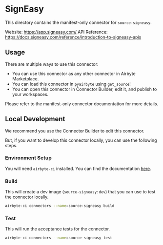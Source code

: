 # SignEasy
This directory contains the manifest-only connector for `source-signeasy`.

Website: https://app.signeasy.com/
API Reference: https://docs.signeasy.com/reference/introduction-to-signeasy-apis

## Usage
There are multiple ways to use this connector:
- You can use this connector as any other connector in Airbyte Marketplace.
- You can load this connector in `pyairbyte` using `get_source`!
- You can open this connector in Connector Builder, edit it, and publish to your workspaces.

Please refer to the manifest-only connector documentation for more details.

## Local Development
We recommend you use the Connector Builder to edit this connector.

But, if you want to develop this connector locally, you can use the following steps.

### Environment Setup
You will need `airbyte-ci` installed. You can find the documentation [here](airbyte-ci).

### Build
This will create a dev image (`source-signeasy:dev`) that you can use to test the connector locally.
```bash
airbyte-ci connectors --name=source-signeasy build
```

### Test
This will run the acceptance tests for the connector.
```bash
airbyte-ci connectors --name=source-signeasy test
```

